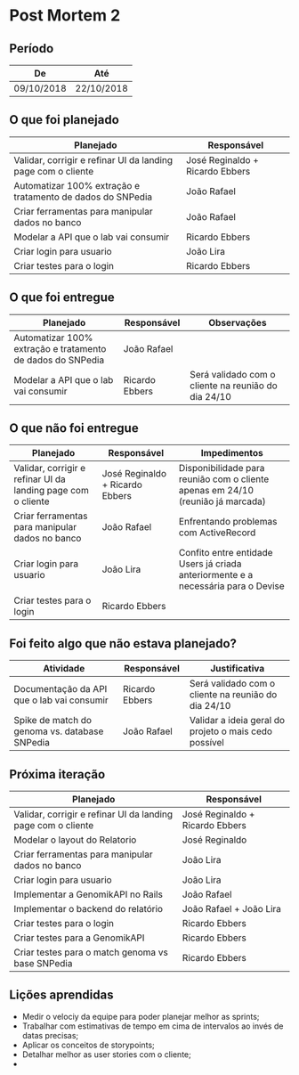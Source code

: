 # Post Mortem 2

## Período

De         | Até
---------- | ----------
09/10/2018 | 22/10/2018

## O que foi planejado

Planejado | Responsável
--------- | -----------
Validar, corrigir e refinar UI da landing page com o cliente | José Reginaldo + Ricardo Ebbers
Automatizar 100% extração e tratamento de dados do SNPedia | João Rafael
Criar ferramentas para manipular dados no banco | João Rafael
Modelar a API que o lab vai consumir | Ricardo Ebbers
Criar login para usuario | João Lira
Criar testes para o login | Ricardo Ebbers

## O que foi entregue

Planejado | Responsável | Observações
--------- | ----------- | -----------
Automatizar 100% extração e tratamento de dados do SNPedia | João Rafael
Modelar a API que o lab vai consumir | Ricardo Ebbers | Será validado com o cliente na reunião do dia 24/10

## O que não foi entregue

Planejado | Responsável | Impedimentos
--------- | ----------- | ------------
Validar, corrigir e refinar UI da landing page com o cliente | José Reginaldo + Ricardo Ebbers | Disponibilidade para reunião com o cliente apenas em 24/10 (reunião já marcada)
Criar ferramentas para manipular dados no banco | João Rafael | Enfrentando problemas com ActiveRecord
Criar login para usuario | João Lira | Confito entre entidade Users já criada anteriormente e a necessária para o Devise
Criar testes para o login | Ricardo Ebbers | 


## Foi feito algo que não estava planejado?

Atividade | Responsável | Justificativa
--------- | ----------- | -------------
Documentação da API que o lab vai consumir | Ricardo Ebbers | Será validado com o cliente na reunião do dia 24/10
Spike de match do genoma vs. database SNPedia | João Rafael | Validar a ideia geral do projeto o mais cedo possível

## Próxima iteração

Planejado | Responsável
--------- | -----------
Validar, corrigir e refinar UI da landing page com o cliente | José Reginaldo + Ricardo Ebbers
Modelar o layout do Relatorio | José Reginaldo
Criar ferramentas para manipular dados no banco | João Lira
Criar login para usuario | João Lira
Implementar a GenomikAPI no Rails | João Rafael
Implementar o backend do relatório | João Rafael + João Lira
Criar testes para o login | Ricardo Ebbers
Criar testes para a GenomikAPI | Ricardo Ebbers
Criar testes para o match genoma vs base SNPedia | Ricardo Ebbers



## Lições aprendidas

* Medir o velociy da equipe para poder planejar melhor as sprints;
* Trabalhar com estimativas de tempo em cima de intervalos ao invés de datas precisas;
* Aplicar os conceitos de storypoints;
* Detalhar melhor as user stories com o cliente;
* 